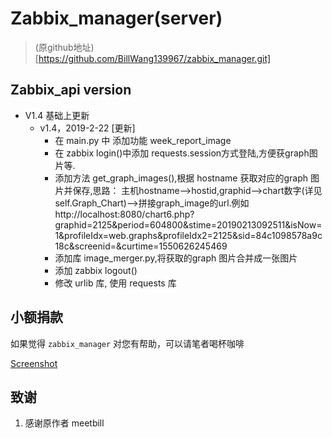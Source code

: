 # Zabbix_manager(server)

> (原github地址)[https://github.com/BillWang139967/zabbix_manager.git]

## Zabbix_api version

* V1.4 基础上更新
    * v1.4，2019-2-22 [更新] 
        * 在 main.py 中 添加功能 week_report_image
        * 在 zabbix login()中添加 requests.session方式登陆,方便获graph图片等.
        * 添加方法 get_graph_images(),根据 hostname 获取对应的graph 图片并保存,思路：
          主机hostname-->hostid,graphid-->chart数字(详见self.Graph_Chart)-->拼接graph_image的url.例如
          http://localhost:8080/chart6.php?graphid=2125&period=604800&stime=20190213092511&isNow=1&profileIdx=web.graphs&profileIdx2=2125&sid=84c1098578a9c18c&screenid=&curtime=1550626245469
        * 添加库 image_merger.py,将获取的graph 图片合并成一张图片
        * 添加 zabbix logout()
        * 修改 urlib 库, 使用 requests 库

## 小额捐款

如果觉得 `zabbix_manager` 对您有帮助，可以请笔者喝杯咖啡

[Screenshot](images/5.jpg)

## 致谢

1. 感谢原作者 meetbill
